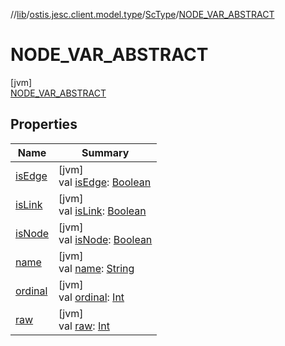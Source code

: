 //[lib](../../../../index.md)/[ostis.jesc.client.model.type](../../index.md)/[ScType](../index.md)/[NODE_VAR_ABSTRACT](index.md)

# NODE_VAR_ABSTRACT

[jvm]\
[NODE_VAR_ABSTRACT](index.md)

## Properties

| Name | Summary |
|---|---|
| [isEdge](../is-edge.md) | [jvm]<br>val [isEdge](../is-edge.md): [Boolean](https://kotlinlang.org/api/latest/jvm/stdlib/kotlin/-boolean/index.html) |
| [isLink](../is-link.md) | [jvm]<br>val [isLink](../is-link.md): [Boolean](https://kotlinlang.org/api/latest/jvm/stdlib/kotlin/-boolean/index.html) |
| [isNode](../is-node.md) | [jvm]<br>val [isNode](../is-node.md): [Boolean](https://kotlinlang.org/api/latest/jvm/stdlib/kotlin/-boolean/index.html) |
| [name](../../../ostis.jesc.memory.element.node/-sc-node-type/-v-a-r_-m-a-t-e-r-i-a-l/index.md#-372974862%2FProperties%2F1299105613) | [jvm]<br>val [name](../../../ostis.jesc.memory.element.node/-sc-node-type/-v-a-r_-m-a-t-e-r-i-a-l/index.md#-372974862%2FProperties%2F1299105613): [String](https://kotlinlang.org/api/latest/jvm/stdlib/kotlin/-string/index.html) |
| [ordinal](../../../ostis.jesc.memory.element.node/-sc-node-type/-v-a-r_-m-a-t-e-r-i-a-l/index.md#-739389684%2FProperties%2F1299105613) | [jvm]<br>val [ordinal](../../../ostis.jesc.memory.element.node/-sc-node-type/-v-a-r_-m-a-t-e-r-i-a-l/index.md#-739389684%2FProperties%2F1299105613): [Int](https://kotlinlang.org/api/latest/jvm/stdlib/kotlin/-int/index.html) |
| [raw](../raw.md) | [jvm]<br>val [raw](../raw.md): [Int](https://kotlinlang.org/api/latest/jvm/stdlib/kotlin/-int/index.html) |
